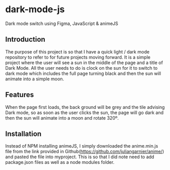 # dark-mode-js
Dark mode switch using Figma, JavaScript & animeJS


## Introduction

The purpose of this project is so that I have a quick light / dark mode repository to refer to for future projects moving forward. It is a simple project where the user will see a sun in the middle of the page and a title of Dark Mode. All the user needs to do is clock on the sun for it to switch to dark mode which includes the full page turning black and then the sun will animate into a simple moon.

## Features

When the page first loads, the back ground will be grey and the tile advising Dark mode, so as soon as the user clicks the sun, the page will go dark and then the sun will animate into a moon and rotate 320º.

## Installation

Instead of NPM installing animeJS, I simply downloaded the anime.min.js file from the link provided in Github(https://github.com/juliangarnier/anime/) and pasted the file into myproject. This is so that I did note need to add package.json files as well as a node modules folder.

